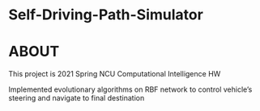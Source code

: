 # Self-Driving-Path-Simulator

# ABOUT
This project is 2021 Spring NCU Computational Intelligence HW

Implemented evolutionary algorithms on RBF network to control vehicle’s steering and navigate to final destination
